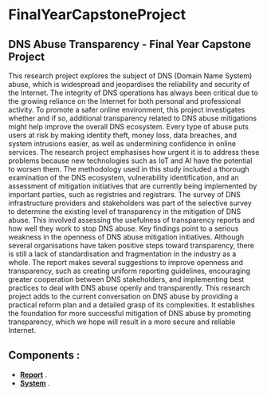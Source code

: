 # FinalYearCapstoneProject
## DNS Abuse Transparency - Final Year Capstone Project

This research project explores the subject of DNS (Domain Name System) abuse, which
is widespread and jeopardises the reliability and security of the Internet. The integrity of
DNS operations has always been critical due to the growing reliance on the Internet for
both personal and professional activity. To promote a safer online environment, this project
investigates whether and if so, additional transparency related to DNS abuse mitigations might
help improve the overall DNS ecosystem. Every type of abuse puts users at risk by making
identity theft, money loss, data breaches, and system intrusions easier, as well as undermining
confidence in online services. The research project emphasises how urgent it is to address
these problems because new technologies such as IoT and AI have the potential to worsen
them.
The methodology used in this study included a thorough examination of the DNS ecosystem,
vulnerability identification, and an assessment of mitigation initiatives that are currently
being implemented by important parties, such as registries and registrars. The survey of
DNS infrastructure providers and stakeholders was part of the selective survey to determine
the existing level of transparency in the mitigation of DNS abuse. This involved assessing
the usefulness of transparency reports and how well they work to stop DNS abuse. Key
findings point to a serious weakness in the openness of DNS abuse mitigation initiatives.
Although several organisations have taken positive steps toward transparency, there is still
a lack of standardisation and fragmentation in the industry as a whole. The report makes
several suggestions to improve openness and transparency, such as creating uniform reporting
guidelines, encouraging greater cooperation between DNS stakeholders, and implementing
best practices to deal with DNS abuse openly and transparently.
This research project adds to the current conversation on DNS abuse by providing a practical
reform plan and a detailed grasp of its complexities. It establishes the foundation for more
successful mitigation of DNS abuse by promoting transparency, which we hope will result in
a more secure and reliable Internet.

## Components : 

- [**Report**](https://github.com/azizosharke/FinalYearCapstoneProject/blob/main/main.pdf) .
- [**System**](https://github.com/azizosharke/FinalYearCapstoneProject/tree/main/System) .


